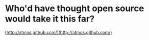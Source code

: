 <!--
id: 65327079
link: http://tumblr.atmos.org/post/65327079/whod-have-thought-open-source-would-take-it-this-far
slug: whod-have-thought-open-source-would-take-it-this-far
date: Wed Dec 17 2008 01:24:32 GMT-0800 (PST)
publish: 2008-12-017
tags: 
title: Who'd have thought open source would take it this far?
-->


Who'd have thought open source would take it this far?
======================================================

[http://atmos.github.com/](http://atmos.github.com/)

